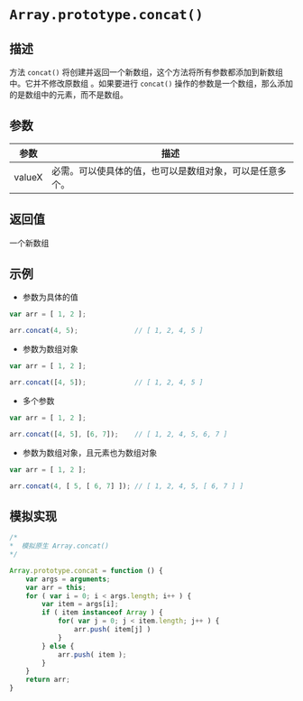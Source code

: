 # `Array.prototype.concat()`

## 描述

方法 `concat()` 将创建并返回一个新数组，这个方法将所有参数都添加到新数组中。它并不修改原数组 。如果要进行 `concat()` 操作的参数是一个数组，那么添加的是数组中的元素，而不是数组。

## 参数

参数 | 描述
--- | ---
valueX | 必需。可以使具体的值，也可以是数组对象，可以是任意多个。 

## 返回值

一个新数组

## 示例

+ 参数为具体的值

```js
var arr = [ 1, 2 ];

arr.concat(4, 5);              // [ 1, 2, 4, 5 ]
```

+ 参数为数组对象

```js
var arr = [ 1, 2 ];

arr.concat([4, 5]);            // [ 1, 2, 4, 5 ]
```

+ 多个参数

```js
var arr = [ 1, 2 ];

arr.concat([4, 5], [6, 7]);    // [ 1, 2, 4, 5, 6, 7 ]
```

+ 参数为数组对象，且元素也为数组对象

```js
var arr = [ 1, 2 ];

arr.concat(4, [ 5, [ 6, 7] ]); // [ 1, 2, 4, 5, [ 6, 7 ] ]
```

## 模拟实现

```js
/*
*  模拟原生 Array.concat()
*/

Array.prototype.concat = function () {
    var args = arguments;
    var arr = this;
    for ( var i = 0; i < args.length; i++ ) {
        var item = args[i];
        if ( item instanceof Array ) {
            for( var j = 0; j < item.length; j++ ) {
                arr.push( item[j] )
            }
        } else {
            arr.push( item );
        }
    }
    return arr;
}
```
